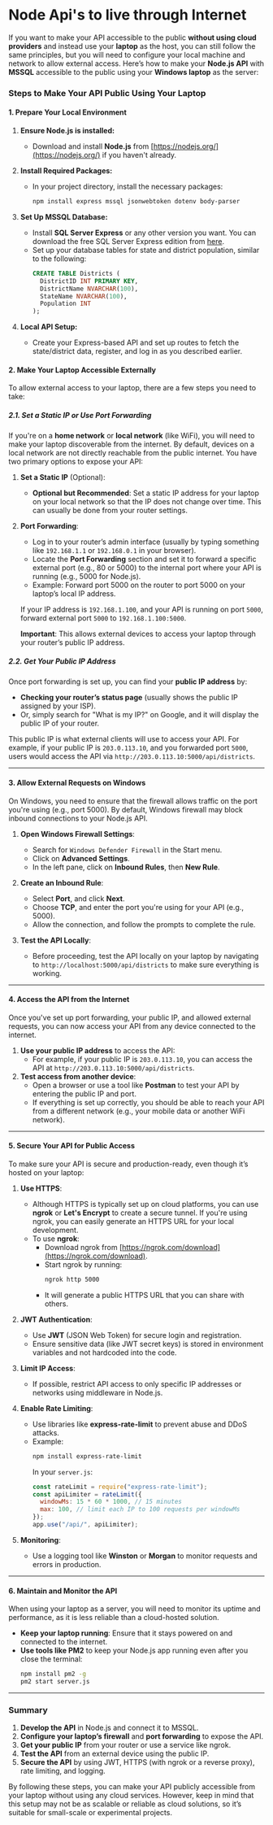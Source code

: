 # Node Api's to live through Internet

If you want to make your API accessible to the public **without using cloud providers** and instead use your **laptop** as the host, you can still follow the same principles, but you will need to configure your local machine and network to allow external access. Here’s how to make your **Node.js API** with **MSSQL** accessible to the public using your **Windows laptop** as the server:

### Steps to Make Your API Public Using Your Laptop

#### 1. **Prepare Your Local Environment**

1. **Ensure Node.js is installed:**
   - Download and install **Node.js** from [https://nodejs.org/](https://nodejs.org/) if you haven't already.
2. **Install Required Packages:**

   - In your project directory, install the necessary packages:
     ```bash
     npm install express mssql jsonwebtoken dotenv body-parser
     ```

3. **Set Up MSSQL Database:**

   - Install **SQL Server Express** or any other version you want. You can download the free SQL Server Express edition from [here](https://www.microsoft.com/en-us/sql-server/sql-server-downloads).
   - Set up your database tables for state and district population, similar to the following:
     ```sql
     CREATE TABLE Districts (
       DistrictID INT PRIMARY KEY,
       DistrictName NVARCHAR(100),
       StateName NVARCHAR(100),
       Population INT
     );
     ```

4. **Local API Setup:**
   - Create your Express-based API and set up routes to fetch the state/district data, register, and log in as you described earlier.

#### 2. **Make Your Laptop Accessible Externally**

To allow external access to your laptop, there are a few steps you need to take:

##### 2.1. **Set a Static IP or Use Port Forwarding**

If you're on a **home network** or **local network** (like WiFi), you will need to make your laptop discoverable from the internet. By default, devices on a local network are not directly reachable from the public internet. You have two primary options to expose your API:

1. **Set a Static IP** (Optional):

   - **Optional but Recommended**: Set a static IP address for your laptop on your local network so that the IP does not change over time. This can usually be done from your router settings.

2. **Port Forwarding**:

   - Log in to your router’s admin interface (usually by typing something like `192.168.1.1` or `192.168.0.1` in your browser).
   - Locate the **Port Forwarding** section and set it to forward a specific external port (e.g., 80 or 5000) to the internal port where your API is running (e.g., 5000 for Node.js).
   - Example: Forward port 5000 on the router to port 5000 on your laptop’s local IP address.

   If your IP address is `192.168.1.100`, and your API is running on port `5000`, forward external port `5000` to `192.168.1.100:5000`.

   **Important**: This allows external devices to access your laptop through your router’s public IP address.

##### 2.2. **Get Your Public IP Address**

Once port forwarding is set up, you can find your **public IP address** by:

- **Checking your router’s status page** (usually shows the public IP assigned by your ISP).
- Or, simply search for "What is my IP?" on Google, and it will display the public IP of your router.

This public IP is what external clients will use to access your API. For example, if your public IP is `203.0.113.10`, and you forwarded port `5000`, users would access the API via `http://203.0.113.10:5000/api/districts`.

---

#### 3. **Allow External Requests on Windows**

On Windows, you need to ensure that the firewall allows traffic on the port you're using (e.g., port 5000). By default, Windows firewall may block inbound connections to your Node.js API.

1. **Open Windows Firewall Settings**:
   - Search for `Windows Defender Firewall` in the Start menu.
   - Click on **Advanced Settings**.
   - In the left pane, click on **Inbound Rules**, then **New Rule**.
2. **Create an Inbound Rule**:

   - Select **Port**, and click **Next**.
   - Choose **TCP**, and enter the port you're using for your API (e.g., 5000).
   - Allow the connection, and follow the prompts to complete the rule.

3. **Test the API Locally**:
   - Before proceeding, test the API locally on your laptop by navigating to `http://localhost:5000/api/districts` to make sure everything is working.

---

#### 4. **Access the API from the Internet**

Once you've set up port forwarding, your public IP, and allowed external requests, you can now access your API from any device connected to the internet.

1. **Use your public IP address** to access the API:
   - For example, if your public IP is `203.0.113.10`, you can access the API at `http://203.0.113.10:5000/api/districts`.
2. **Test access from another device**:
   - Open a browser or use a tool like **Postman** to test your API by entering the public IP and port.
   - If everything is set up correctly, you should be able to reach your API from a different network (e.g., your mobile data or another WiFi network).

---

#### 5. **Secure Your API for Public Access**

To make sure your API is secure and production-ready, even though it’s hosted on your laptop:

1. **Use HTTPS**:

   - Although HTTPS is typically set up on cloud platforms, you can use **ngrok** or **Let's Encrypt** to create a secure tunnel. If you're using ngrok, you can easily generate an HTTPS URL for your local development.
   - To use **ngrok**:
     - Download ngrok from [https://ngrok.com/download](https://ngrok.com/download).
     - Start ngrok by running:
       ```bash
       ngrok http 5000
       ```
     - It will generate a public HTTPS URL that you can share with others.

2. **JWT Authentication**:

   - Use **JWT** (JSON Web Token) for secure login and registration.
   - Ensure sensitive data (like JWT secret keys) is stored in environment variables and not hardcoded into the code.

3. **Limit IP Access**:

   - If possible, restrict API access to only specific IP addresses or networks using middleware in Node.js.

4. **Enable Rate Limiting**:

   - Use libraries like **express-rate-limit** to prevent abuse and DDoS attacks.
   - Example:
     ```bash
     npm install express-rate-limit
     ```
     In your `server.js`:
     ```js
     const rateLimit = require("express-rate-limit");
     const apiLimiter = rateLimit({
       windowMs: 15 * 60 * 1000, // 15 minutes
       max: 100, // limit each IP to 100 requests per windowMs
     });
     app.use("/api/", apiLimiter);
     ```

5. **Monitoring**:
   - Use a logging tool like **Winston** or **Morgan** to monitor requests and errors in production.

---

#### 6. **Maintain and Monitor the API**

When using your laptop as a server, you will need to monitor its uptime and performance, as it is less reliable than a cloud-hosted solution.

- **Keep your laptop running**: Ensure that it stays powered on and connected to the internet.
- **Use tools like PM2** to keep your Node.js app running even after you close the terminal:
  ```bash
  npm install pm2 -g
  pm2 start server.js
  ```

---

### Summary

1. **Develop the API** in Node.js and connect it to MSSQL.
2. **Configure your laptop’s firewall** and **port forwarding** to expose the API.
3. **Get your public IP** from your router or use a service like ngrok.
4. **Test the API** from an external device using the public IP.
5. **Secure the API** by using JWT, HTTPS (with ngrok or a reverse proxy), rate limiting, and logging.

By following these steps, you can make your API publicly accessible from your laptop without using any cloud services. However, keep in mind that this setup may not be as scalable or reliable as cloud solutions, so it’s suitable for small-scale or experimental projects.
